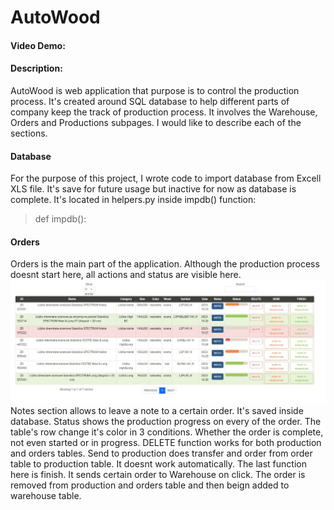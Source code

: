 # AutoWood
#### Video Demo:  <URL HERE>
#### Description:

AutoWood is web application that purpose is to control the production process. It's created around SQL database to help different parts of company keep the track of production process. It involves the Warehouse, Orders and Productions subpages.
I would like to describe each of the sections.

#### Database

For the purpose of this project, I wrote code to import database from Excell XLS file. It's save for future usage but inactive for now as database is complete. It's located in helpers.py inside impdb() function:

>def impdb():

#### Orders

Orders is the main part of the application. Although the production process doesnt start here, all actions and status are visible here. 
![](https://github.com/advdylan/my_projects/blob/main/orders.jpg)
Notes section allows to leave a note to a certain order. It's saved inside database. Status shows the production progress on every of the order. The table's row change it's color in 3 conditions. Whether the order is complete, not even started or in progress. DELETE function works for both production and orders tables. Send to production does transfer and order from order table to production table. It doesnt work automatically. The last function here is finish. It sends certain order to Warehouse on click. The order is removed from production and orders table and then beign added to warehouse table. 

 

